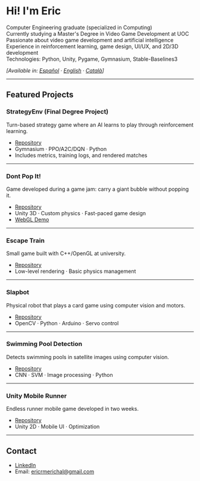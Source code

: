 # Hi! I'm Eric

Computer Engineering graduate (specialized in Computing)  
Currently studying a Master's Degree in Video Game Development at UOC  
Passionate about video game development and artificial intelligence  
Experience in reinforcement learning, game design, UI/UX, and 2D/3D development  
Technologies: Python, Unity, Pygame, Gymnasium, Stable-Baselines3

*[Available in: [Español](./README.es.md) · [English](./README.md) · [Català](./README.ca.md)]*

---

## Featured Projects

### StrategyEnv (Final Degree Project)
Turn-based strategy game where an AI learns to play through reinforcement learning.
- [Repository](https://github.com/eric-rome/strategy-env-rl)
- Gymnasium · PPO/A2C/DQN · Python
- Includes metrics, training logs, and rendered matches

---

### Dont Pop It!
Game developed during a game jam: carry a giant bubble without popping it.
- [Repository](https://github.com/eric-rome/dont-pop-it)
- Unity 3D · Custom physics · Fast-paced game design
- [WebGL Demo](...)

---

### Escape Train
Small game built with C++/OpenGL at university.
- [Repository](https://github.com/eric-rome/escape-train)
- Low-level rendering · Basic physics management

---

### Slapbot
Physical robot that plays a card game using computer vision and motors.
- [Repository](https://github.com/eric-rome/slapbot)
- OpenCV · Python · Arduino · Servo control

---

### Swimming Pool Detection
Detects swimming pools in satellite images using computer vision.
- [Repository](https://github.com/eric-rome/swimming-pool-detection)
- CNN · SVM · Image processing · Python

---

### Unity Mobile Runner
Endless runner mobile game developed in two weeks.
- [Repository](https://github.com/eric-rome/runner-mobile)
- Unity 2D · Mobile UI · Optimization

---

## Contact
- [LinkedIn](https://linkedin.com/in/tu-usuario)
- Email: ericrmerichal@gmail.com

